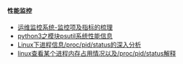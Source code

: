#### 性能监控
   - [运维监控系统-监控项及指标的梳理](https://blog.csdn.net/trecn001/article/details/83786577)
   - [python3之模块psutil系统性能信息](https://www.cnblogs.com/zhangxinqi/p/9106265.html#_label4)
   - [Linux下进程信息/proc/pid/status的深入分析](https://blog.csdn.net/wangfan_000/article/details/85005292)
   - [linux查看某个进程内存占用情况以及/proc/pid/status解释](https://www.cnblogs.com/youxin/p/5976194.html)
